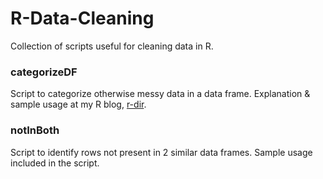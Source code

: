 R-Data-Cleaning
===============

Collection of scripts useful for cleaning data in R.

### categorizeDF
Script to categorize otherwise messy data in a data frame. Explanation & sample usage at my R blog, [r-dir](https://r-dir.com/blog/2015/01/quickly-categorize-messy-data.html).

### notInBoth
Script to identify rows not present in 2 similar data frames. Sample usage included in the script.
